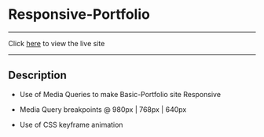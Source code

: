 # Responsive-Portfolio

---

Click [here](https://benrgarcia.github.io/Responsive-Portfolio/) to view the live site

---

## Description

* Use of Media Queries to make Basic-Portfolio site Responsive

* Media Query breakpoints @ 980px | 768px | 640px

* Use of CSS keyframe animation